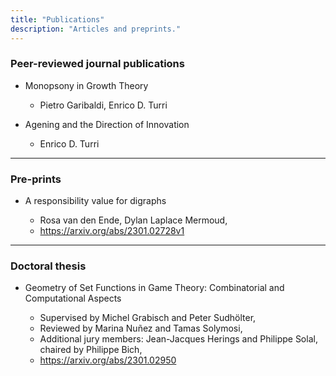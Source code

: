 ```yaml
---
title: "Publications"
description: "Articles and preprints."
---
```


### Peer-reviewed journal publications

- Monopsony in Growth Theory

    - Pietro Garibaldi, Enrico D. Turri

- Agening and the Direction of Innovation

    - Enrico D. Turri

---

### Pre-prints

- A responsibility value for digraphs

    - Rosa van den Ende, Dylan Laplace Mermoud,
    - https://arxiv.org/abs/2301.02728v1 

--- 

### Doctoral thesis

- Geometry of Set Functions in Game Theory: Combinatorial and Computational Aspects

    - Supervised by Michel Grabisch and Peter Sudhölter,
    - Reviewed by Marina Nuñez and Tamas Solymosi,
    - Additional jury members: Jean-Jacques Herings and Philippe Solal, chaired by Philippe Bich,
    - https://arxiv.org/abs/2301.02950 
